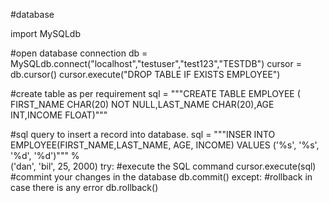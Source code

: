 #database

import MySQLdb

#open database connection
db = MySQLdb.connect("localhost","testuser","test123","TESTDB")
cursor = db.cursor()
cursor.execute("DROP TABLE IF EXISTS EMPLOYEE")

#create table as per requirement
sql = """CREATE TABLE EMPLOYEE ( FIRST_NAME CHAR(20) NOT NULL,LAST_NAME CHAR(20),AGE INT,INCOME FLOAT)"""

#sql query to insert a record into database.
sql = """INSER INTO EMPLOYEE(FIRST_NAME,LAST_NAME, AGE, INCOME)
          VALUES ('%s', '%s', '%d', '%d')""" % \
          ('dan', 'bil', 25, 2000)
try:
    #execute the SQL command 
    cursor.execute(sql)
    #commint your changes in the database
    db.commit()
except:
    #rollback in case there is any error
    db.rollback()
